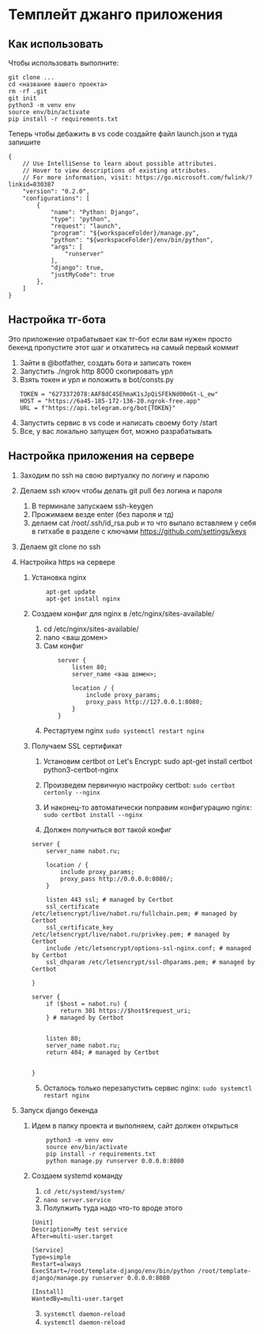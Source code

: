 # Темплейт джанго приложения


## Как использовать

Чтобы использовать выполните:

```
git clone ...
cd <название вашего проекта>
rm -rf .git
git init
python3 -m venv env
source env/bin/activate
pip install -r requirements.txt
```

Теперь чтобы дебажить в vs code создайте файл launch.json и туда запишите

```
{
    // Use IntelliSense to learn about possible attributes.
    // Hover to view descriptions of existing attributes.
    // For more information, visit: https://go.microsoft.com/fwlink/?linkid=830387
    "version": "0.2.0",
    "configurations": [
        {
            "name": "Python: Django",
            "type": "python",
            "request": "launch",
            "program": "${workspaceFolder}/manage.py",
            "python": "${workspaceFolder}/env/bin/python",
            "args": [
                "runserver"
            ],
            "django": true,
            "justMyCode": true
        },
    ]
}
```


## Настройка тг-бота


Это приложение отрабатывает как тг-бот если вам нужен просто бекенд пропустите этот шаг и откатитесь на самый первый коммит


1. Зайти в @botfather, создать бота и записать токен
2. Запустить ./ngrok http 8000 скопировать урл
3. Взять токен и урл и положить в bot/consts.py
   ```
   TOKEN = "6273372078:AAF8dC4SEhmaK1sJpQiSFEkNd00mGt-L_ew"
   HOST = "https://6a45-185-172-136-20.ngrok-free.app"
   URL = f"https://api.telegram.org/bot{TOKEN}"
   ```
4. Запустить сервис в vs code и написать своему боту /start
5. Все, у вас локально запущен бот, можно разрабатывать


## Настройка приложения на сервере

1. Заходим по ssh на свою виртуалку по логину и паролю
2. Делаем ssh ключ чтобы делать git pull без логина и пароля
    1. В терминале запускаем ssh-keygen
    2. Прожимаем везде enter (без пароля и тд)
    3. делаем cat /root/.ssh/id_rsa.pub и то что выпало вставляем у себя в гитхабе в разделе с ключами https://github.com/settings/keys
3. Делаем git clone по ssh
4. Настройка https на сервере
    1. Установка nginx 
        ```
            apt-get update
            apt-get install nginx
        ```
    2. Создаем конфиг для nginx в /etc/nginx/sites-available/
        1. cd /etc/nginx/sites-available/
        2. nano <ваш домен>
        3. Сам конфиг
            ```
                server {
                    listen 80;
                    server_name <ваш домен>;
                    
                    location / {
                        include proxy_params;
                        proxy_pass http://127.0.0.1:8080;
                    }
                }
            ```
        4. Рестартуем nginx `sudo systemctl restart nginx`

    3. Получаем SSL сертификат
        1. Установим certbot от Let's Encrypt: sudo apt-get install certbot python3-certbot-nginx

        2. Произведем первичную настройку certbot: `sudo certbot certonly --nginx`

        3. И наконец-то автоматически поправим конфигурацию nginx: `sudo certbot install --nginx`
        
        4. Должен получиться вот такой конфиг
        ```
        server {
            server_name nabot.ru;

            location / {
                include proxy_params;
                proxy_pass http://0.0.0.0:8080/;
            }

            listen 443 ssl; # managed by Certbot
            ssl_certificate /etc/letsencrypt/live/nabot.ru/fullchain.pem; # managed by Certbot
            ssl_certificate_key /etc/letsencrypt/live/nabot.ru/privkey.pem; # managed by Certbot
            include /etc/letsencrypt/options-ssl-nginx.conf; # managed by Certbot
            ssl_dhparam /etc/letsencrypt/ssl-dhparams.pem; # managed by Certbot

        }

        server {
            if ($host = nabot.ru) {
                return 301 https://$host$request_uri;
            } # managed by Certbot


            listen 80;
            server_name nabot.ru;
            return 404; # managed by Certbot


        }
        ```
        
        5. Осталось только перезапустить сервис nginx: `sudo systemctl restart nginx`

5. Запуск django бекенда

    1. Идем в папку проекта и выполняем, сайт должен открыться
        ```
            python3 -m venv env
            source env/bin/activate
            pip install -r requirements.txt
            python manage.py runserver 0.0.0.0:8080
        ```

    2. Создаем systemd команду
        1. `cd /etc/systemd/system/`
        2. `nano server.service`
        3. Полулжить туда надо что-то вроде этого
        ```
        [Unit]
        Description=My test service
        After=multi-user.target

        [Service]
        Type=simple
        Restart=always
        ExecStart=/root/template-django/env/bin/python /root/template-django/manage.py runserver 0.0.0.0:8080

        [Install]
        WantedBy=multi-user.target
        ```
        3. `systemctl daemon-reload`
        4. `systemctl daemon-reload`

